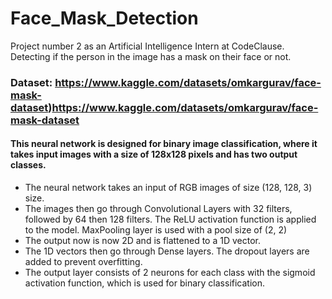 # Face_Mask_Detection
Project number 2 as an Artificial Intelligence Intern at CodeClause. Detecting if the person in the image has a mask on their face or not.
### Dataset: https://www.kaggle.com/datasets/omkargurav/face-mask-dataset)https://www.kaggle.com/datasets/omkargurav/face-mask-dataset
#### This neural network is designed for binary image classification, where it takes input images with a size of 128x128 pixels and has two output classes.
* The neural network takes an input of RGB images of size (128, 128, 3) size.
* The images then go through Convolutional Layers with 32 filters, followed by 64 then 128 filters. The ReLU activation function is applied to the model. MaxPooling layer is used with a pool size of (2, 2)
* The output now is now 2D and is flattened to a 1D vector.
* The 1D vectors then go through Dense layers. The dropout layers are added to prevent overfitting.
* The output layer consists of 2 neurons for each class with the sigmoid activation function, which is used for binary classification.
